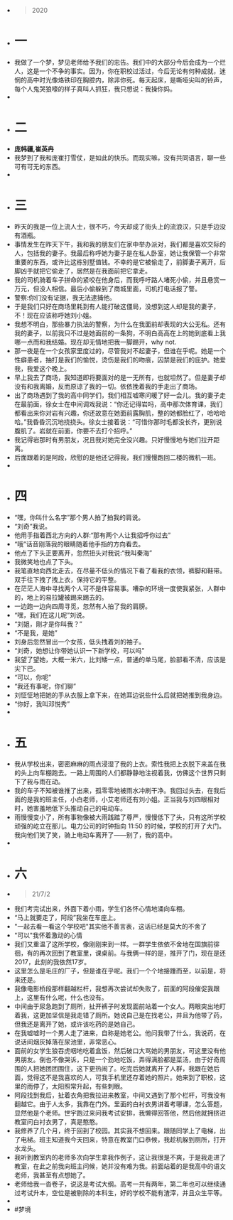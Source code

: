 - > 2020
- # 一
- 我做了一个梦，梦见老师给予我们的忠告。我们中的大部分今后会成为一个烂人，这是一个不争的事实。因为，你在职校过活过，今后无论有何种成就，迷惘的高中时光像烙铁印在胸腔内，除非你死。每天起床，是嘶哑尖叫的铃声，每个人鬼哭狼嚎的样子真叫人抓狂，我只想说：我操你妈。
-
- # 二
- **庞帏疆,崔英冉**
- 我梦到了我和庞崔打雪仗，是如此的快乐。而现实嘛，没有共同语言，聊一些可有可无的东西。
-
- # 三
- 昨天的我是一位上流人士，很不巧，今天却成了街头上的流浪汉，只是手边没有酒瓶。
- 事情发生在昨天下午，我和我的朋友们在家中举办派对，我们都是喜欢交际的人，包括我的妻子。我最后称呼她为妻子是在私人卧室，她让我保管一个非常重要的东西，或许比这栋别墅值钱。不幸的是它被偷走了，前脚妻子离开，后脚凶手就把它偷走了，居然是在我面前把它拿走。
- 我的司机骑着车子拼命的紧咬在他身后，而我呼吁路人堵死小偷，并且悬赏一万元，但没人相信。最后小偷躲到了商城里面，司机打电话报了警。
- 警察:你们没有证据，我无法逮捕他。
- 于是我们只好在商场里耗到有人能打破这僵局，没想到这人却是我的妻子，不！现在应该称呼她刘小姐。
- 我想不明白，那些暴力执法的警察，为什么在我面前却表现的大公无私。还有我的妻子，以前我只不过是她面前的一条狗，不明白高高在上的她到底看上我哪一点而和我结婚。现在却无情地把我一脚踢开，why not.
- 那一夜是在一个女孩家里度过的，尽管我对不起妻子，但谁在乎呢。她是一个性癖患者，抽打是我们的愉悦，烫伤是我们的吻痕，囚禁是我们的庇护。她爱我，我爱这个晚上。
- 早上我去了商场，我知道即将要面对的是一无所有，也就坦然了。但是妻子却没有和我离婚，反而原谅了我的一切。依依挽着我的手走出了商场。
- 出了商场遇到了我的高中同学们，我们相互嘘寒问暖了好一会儿。我的妻子走在最前面，徐女士在中间调戏我说：“你还记得岩吗，高中那次体育课，我们都看出来你对岩有兴趣，你还故意在她面前露胸肌，整的她都脸红了，哈哈哈哈。”我昏昏沉沉地挠挠头。徐女士接着说：“可惜你那时毛都没长齐，更别说腹肌了。岩就在前面，你要不去打个招呼。”
- 我记得岩那时有男朋友，况且我对她完全没兴趣。只好慢慢地与她们拉开距离。
- 后面跟着的是阿段，欣慰的是他还记得我，我们慢慢跑回二楼的微机一班。
-
- # 四
- “嘿，你叫什么名字”那个男人拍了拍我的肩说。
- “刘奇”我说。
- 他用手指着西北方向的人群:“那有两个人让我招呼你过去”
- “哦”话音刚落我的眼睛随着他手指的方向看去。
- 他点了下头正要离开，忽然扭头对我说:“我叫秦海”
- 我微笑地也点了下头。
- 我笔直地向西北走去，在尽量不低头的情况下看了看我的衣领，裤脚和鞋带。双手往下拽了拽上衣，保持它的平整。
- 在茫茫人海中寻找两个人可不是件容易事。嘈杂的环境一度使我紧张，人群中的，地上的易拉罐被踢来踢去的。
- 一边跑一边向四周寻觅，忽然有人拍了我的肩膀。
- “嘿，我们在这儿呢”刘说。
- “刘姐，刚才是你叫我？”
- “不是我，是她”
- 刘身后忽然冒出一个女孩，低头拽着刘的袖子。
- “刘奇，她想让你带她认识一下新学校，可以吗”
- 我望了望她，大概一米六，比刘矮一点，普通的单马尾，脸部看不清，应该是尖下巴。
- “可以，你呢”
- “我还有事呢，你们聊”
- 刘怔怔地把她的手从衣服上拿下来，在她耳边说些什么后就把她推到我身边。
- “你好，我叫邓悦秀”
-
- # 五
- 我从学校出来，密密麻麻的雨点浸湿了我的上衣。索性我把上衣脱下来盖在我的头上向车棚跑去。一路上周围的人们都静静地注视着我，仿佛这个世界只剩下了我与雨在动。
- 我的车子不知被谁推了出来，孤零零地被雨水冲刷干净。我回过头去，在我后面的是我的班主任，小白老师，小艾老师还有刘小姐。正当我与刘四眼相对时，她害羞地低下头推动自己的电动车。
- 雨慢慢变小了，所有事物像被大雨践踏了尊严，慢慢低下了头，只有这所学校顽强的屹立在那儿。电力公司的时钟指向 11:50 的时候，学校的打开了大门。我向他们笑了笑，骑上电动车离开了——别了，我的高中。
-
- # 六
- > 21/7/2
- 我们考完试出来，外面下着小雨，学生们各怀心情地涌向车棚。
- “马上就要走了，阿段”我坐在车座上。
- "一起去看一看这个学校吧"其实他不善言表，这话已经是莫大的不舍了
- "可以"我怀着激动的心情
- 我们又重温了这所学校，像刚刚来到一样。一群学生依依不舍地在国旗前徘徊，有的再次回到了教室里，课桌前。与我俩一样的是，推开了门，现在是还2017，此刻的我依然17岁。
- 这里怎么是毛庄的厂子，但是谁在乎呢。我们一个个地接踵而至，以前是，将来还是。
- 我像电影桥段那样翻越栏杆，我想再次尝试却失败了，前面的阿段催促我跟上，这里有什么呢，什么也没有。
- 中间由于尿急跑到了厕所，扯开裤子时发现面前站着一个女人。两眼突出地盯着我，这更加坚信是我走错了厕所。她说自己是在找老公，并且为他带了药，但我还是离开了她，或许该吃药的是她自己。
- 在我嘘嘘时一个男人走了进来，自称是她老公。他问我带了什么，我说药，在说话间烟灰掉落在尿池里，非常恶心。
- 面前的女学生狼吞虎咽地吃着盒饭，然后破口大骂她的男朋友，可这里没有他男朋友。倒也不像哭诉，只是一个劲地吃饭，弄得满脸都是菜汤，由于好奇周围的人把她团团围住，这下更热闹了。吃完后她就离开了人群，我跟在她后面，觉得这不是我喜欢的人，可我手机里还存着她的照片。她来到了职校，这里的雨停了，太阳照常升起，有些刺眼。
- 阿段找到我后，扯着衣角把我拉进来教室，中间又遇到了那个栏杆，可我没有翻越它。由于人太多，我靠在门外。里面的白衬衣男讲着考哪课，怎么答题，显然他是个老师。世宇跑过来问我考试安排，我懒得回答他，然后他就拥挤进教室问白衬衣男了，真是憨憨。
- 我修养了几个月，终于回到了校园。其实我不想回来。跟随同学上了电梯，出了电梯。班主知道我今天回来，特意在教室门口恭候，我趁机躲到厕所，打开水龙头。
- 我听到教室内的老师多次向学生拿我作例子，这让我很是不爽，于是我走进了教室，在此之前我向班主问候，她并没有难为我。前面站着的是我高中的语文老师，我甚至有点想她了。
- 老师给我一沓卷子，说这是考试大纲。高考一共有两年，第二年也可以继续通过考试升本，空位是被剔除的本科生，好的学校不能有渣滓，并且众生平等。
-
- #梦境